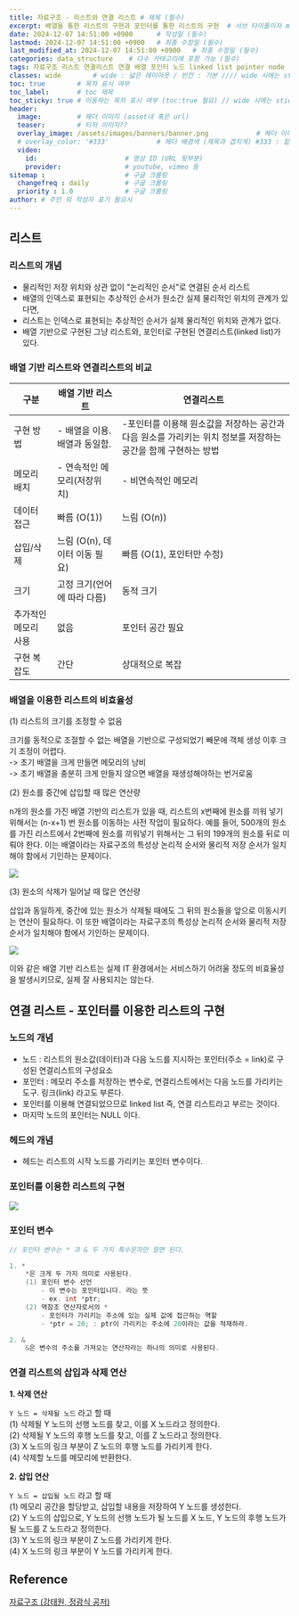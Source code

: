 ```yaml
---
title: 자료구조 - 리스트와 연결 리스트 # 제목 (필수)
excerpt: 배열을 통한 리스트의 구현과 포인터를 통한 리스트의 구현  # 서브 타이틀이자 meta description (필수)
date: 2024-12-07 14:51:00 +0900      # 작성일 (필수)
lastmod: 2024-12-07 14:51:00 +0900   # 최종 수정일 (필수)
last_modified_at: 2024-12-07 14:51:00 +0900   # 최종 수정일 (필수)
categories: data_structure    # 다수 카테고리에 포함 가능 (필수)
tags: 자료구조 리스트 연결리스트 연결 배열 포인터 노드 linked list pointer node                     # 태그 복수개 가능 (필수)
classes: wide        # wide : 넓은 레이아웃 / 빈칸 : 기본 //// wide 시에는 sticky toc 불가
toc: true        # 목차 표시 여부
toc_label:       # toc 제목
toc_sticky: true # 이동하는 목차 표시 여부 (toc:true 필요) // wide 시에는 sticky toc 불가
header: 
  image:         # 헤더 이미지 (asset내 혹은 url)
  teaser:        # 티저 이미지??
  overlay_image: /assets/images/banners/banner.png            # 헤더 이미지 (제목과 겹치게)
  # overlay_color: '#333'            # 헤더 배경색 (제목과 겹치게) #333 : 짙은 회색 (필수)
  video:
    id:                      # 영상 ID (URL 뒷부분)
    provider:                # youtube, vimeo 등
sitemap :                    # 구글 크롤링
  changefreq : daily         # 구글 크롤링
  priority : 1.0             # 구글 크롤링
author: # 주인 외 작성자 표기 필요시
---
```

<!--postNo: 20241207_003-->


## 리스트  

### 리스트의 개념  

- 물리적인 저장 위치와 상관 없이 "논리적인 순서"로 연결된 순서 리스트  
- 배열의 인덱스로 표현되는 추상적인 순서가 원소간 실제 물리적인 위치의 관계가 있다면,  
- 리스트는 인덱스로 표현되는 추상적인 순서가 실제 물리적인 위치와 관계가 없다.  
- 배열 기반으로 구현된 그냥 리스트와, 포인터로 구현된 연결리스트(linked list)가 있다.  

### 배열 기반 리스트와 연결리스트의 비교  

|구분|배열 기반 리스트|연결리스트|
|---|---|---|
|구현 방법|- 배열을 이용. 배열과 동일함.|-포인터를 이용해 원소값을 저장하는 공간과 다음 원소를 가리키는 위치 정보를 저장하는 공간을 함께 구현하는 방법|
|메모리 배치|- 연속적인 메모리(저장위치)|- 비연속적인 메모리|
|데이터 접근|빠름 (O(1))|느림 (O(n))|
|삽입/삭제|느림 (O(n), 데이터 이동 필요)|빠름 (O(1), 포인터만 수정)|
|크기|고정 크기(언어에 따라 다름)|동적 크기|
|추가적인 메모리 사용|없음|포인터 공간 필요|
|구현 복잡도|간단|상대적으로 복잡|


### 배열을 이용한 리스트의 비효율성  

(1) 리스트의 크기를 조정할 수 없음  

크기를 동적으로 조절할 수 없는 배열을 기반으로 구성되었기 빼문에 객체 생성 이후 크기 조정이 어렵다.  
-> 초기 배열을 크게 만들면 메모리의 낭비  
-> 초기 배열을 충분히 크게 만들지 않으면 배열을 재생성해야하는 번거로움  

(2) 원소를 중간에 삽입할 때 많은 연산량  

n개의 원소를 가진 배열 기반의 리스트가 있을 때, 리스트의 x번째에 원소를 끼워 넣기 위해서는 (n-x+1) 번 원소를 이동하는 사전 작업이 필요하다. 예를 들어, 500개의 원소를 가진 리스트에서 2번째에 원소를 끼워넣기 위해서는 그 뒤의 199개의 원소를 뒤로 미뤄야 한다. 이는 배열이라는 자료구조의 특성상 논리적 순서와 물리적 저장 순서가 일치해야 함에서 기인하는 문제이다.  

![](/assets/images/20241207_003_001.png)  

(3) 원소의 삭제가 일어날 때 많은 연산량  

삽입과 동일하게, 중간에 있는 원소가 삭제될 때에도 그 뒤의 원소들을 앞으로 이동시키는 연산이 필요하다. 이 또한 배열이라는 자료구조의 특성상 논리적 순서와 물리적 저장 순서가 일치해야 함에서 기인하는 문제이다.  

![](/assets/images/20241207_003_002.png)  

이와 같은 배열 기반 리스트는 실제 IT 환경에서는 서비스하기 어려울 정도의 비효율성을 발생시키므로, 실제 잘 사용되지는 않는다.  


## 연결 리스트 - 포인터를 이용한 리스트의 구현  

### 노드의 개념  

- 노드 : 리스트의 원소값(데이터)과 다음 노드를 지시하는 포인터(주소 = link)로 구성된 연결리스트의 구성요소  
- 포인터 : 메모리 주소를 저장하는 변수로, 연결리스트에서는 다음 노드를 가리키는 도구. 링크(link) 라고도 부른다.  
- 포인터를 이용해 연결되었으므로 linked list 즉, 연결 리스트라고 부르는 것이다.  
- 마지막 노드의 포인터는 NULL 이다.  

### 헤드의 개념  

- 헤드는 리스트의 시작 노드를 가리키는 포인터 변수이다.  


### 포인터를 이용한 리스트의 구현  

![](/assets/images/20241207_003_003.png)  

### 포인터 변수  

```c
// 포인터 변수는 * 과 & 두 가지 특수문자만 알면 된다.  

1. *  
    *은 크게 두 가지 의미로 사용된다.
    (1) 포인터 변수 선언
        - 이 변수는 포인터입니다. 라는 뜻
        - ex. int *ptr;
    (2) 역참조 연산자로서의 *
        - 포인터가 가리키는 주소에 있는 실제 값에 접근하는 역할
        - *ptr = 20; : ptr이 가리키는 주소에 20이라는 값을 적재하라.

2. &  
    &은 변수의 주소를 가져오는 연산자라는 하나의 의미로 사용된다.  
```

### 연결 리스트의 삽입과 삭제 연산  

**1. 삭제 연산**  

`Y 노드 = 삭제될 노드` 라고 할 때  
(1) 삭제될 Y 노드의 선행 노드를 찾고, 이를 X 노드라고 정의한다.  
(2) 삭제될 Y 노드의 후행 노드를 찾고, 이를 Z 노드라고 정의한다.  
(3) X 노드의 링크 부분이 Z 노드의 후행 노드를 가리키게 한다.  
(4) 삭제할 노드를 메모리에 반환한다.  



**2. 삽입 연산**  

`Y 노드 = 삽입될 노드` 라고 할 때  
(1) 메모리 공간을 할당받고, 삽입할 내용을 저장하여 Y 노드를 생성한다.  
(2) Y 노드의 삽입으로, Y 노드의 선행 노드가 될 노드를 X 노드, Y 노드의 후행 노드가 될 노드를 Z 노드라고 정의한다.  
(3) Y 노드의 링크 부분이 Z 노드를 가리키게 한다.  
(4) X 노드의 링크 부분이 Y 노드를 가리키게 한다.  


## Reference  

[자료구조 (강태원, 정광식 공저)](https://search.shopping.naver.com/book/catalog/41474379633)  
